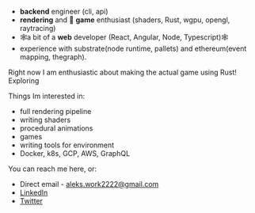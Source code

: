 - **backend** engineer (cli, api)
- **rendering** and 👾 **game** enthusiast (shaders, Rust, wgpu, opengl, raytracing)
- 🕸️a bit of a **web** developer (React, Angular, Node, Typescript)🕸️
- experience with substrate(node runtime, pallets) and ethereum(event mapping, thegraph).

Right now I am enthusiastic about making the actual game using Rust!
Exploring 

Things Im interested in:
- full rendering pipeline
- writing shaders
- procedural animations
- games
- writing tools for environment
- Docker, k8s, GCP, AWS, GraphQL


You can reach me here, or:
- Direct email - aleks.work2222@gmail.com
- [LinkedIn](https://www.linkedin.com/in/aleksey-gnatovskyi-31b15a131/)
- [Twitter](https://twitter.com/aleks_pickle)

